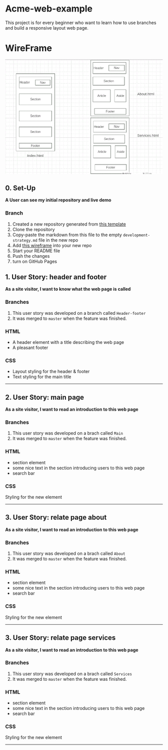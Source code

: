 # Acme-web-example
This project is for every beginner who want to learn how to use branches and build a responsive layout web page.

# WireFrame
![wireframe](./wireframe.gif)

## 0. Set-Up

__A User can see my initial repository and live demo__

### Branch

1. Created a new repository generated from [this template](https://github.com/murvanessa/acme-web-example)
1. Clone the repository
1. Copy-paste the markdown from this file to the empty `development-strategy.md` file in the new repo
1. Add [this wireframe](./wireframe.gif) into your new repo
1. Start your README file
1. Push the changes
1. turn on GitHub Pages

## 1. User Story: header and footer

__As a site visitor, I want to know what the web page is called__

### Branches

1. This user story was developed on a branch called `Header-footer`
1. It was merged to `master` when the feature was finished.

### HTML

- A header element with a title describing the web page
- A pleasant footer

### CSS

- Layout styling for the header & footer
- Text styling for the main title

---

## 2. User Story: main page

__As a site visitor, I want to read an introduction to this web page__

### Branches

1. This user story was developed on a brach called `Main`
1. It was merged to `master` when the feature was finished.

### HTML

- section element
- some nice text in the section introducing users to this web page
- search bar

### CSS

Styling for the new element

---

## 3. User Story: relate page about

__As a site visitor, I want to read an introduction to this web page__

### Branches

1. This user story was developed on a brach called `About`
1. It was merged to `master` when the feature was finished.

### HTML

- section element
- some nice text in the section introducing users to this web page
- search bar

### CSS

Styling for the new element

---

## 3. User Story: relate page services

__As a site visitor, I want to read an introduction to this web page__

### Branches

1. This user story was developed on a brach called `Services`
1. It was merged to `master` when the feature was finished.

### HTML

- section element
- some nice text in the section introducing users to this web page
- search bar

### CSS

Styling for the new element

---
